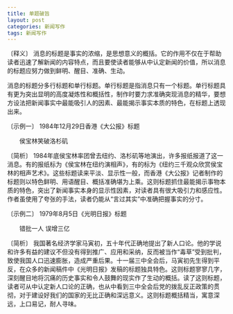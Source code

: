 ```yaml
---
title: 单题破旨
layout: post
categories: 新闻写作
tags: 新闻写作
---
```


〔释义〕 消息的标题是事实的浓缩，是思想意义的概括。它的作用不仅在于帮助读者迅速了解新闻的内容特点，而且要使读者能够从中认定新闻的价值，所以消息的标题应努力做到鲜明、醒目、准确、生动。

消息的标题分多行标题和单行标题。单行标题是指消息只有一个标题。单行标题具有更为突出显明的高度凝炼性和概括性，制作时要力求准确突现消息的精华，要想方设法把新闻事实中最能吸引人的因素、最能揭示事实本质的特色，在标题上透现出来。

〔示例一〕 1984年12月29日香港《大公报》标题

　　侯宝林笑破洛杉矶

〔简析〕 1984年底侯宝林率团曾去纽约、洛杉矶等地演出，许多报纸报道了这一消息。有的报纸标为《侯宝林在纽约演相声》，有的标为《纽约三千观众欣赏侯宝林的相声艺术》。这些标题读来平淡、显示性一般，而香港《大公报》记者制作的标题则以特色鲜明、用语醒目、概括准确堪为上乘。这则标题抓住最能揭示事物本质的特色，突出了新闻事实本身的显示性因素，对读者具有很大吸引力和感应性。作者虽使用了夸张的手法，读者仍能从“言过其实”中准确把握事实的分寸。

〔示例二〕 1979年8月5日《光明日报》标题

　　错批一人 误增三亿

〔简析〕 我国著名经济学家马寅初，五十年代正确地提出了新人口论。他的学说和许多有益的建议不但没有得到推广、应用和采纳，反而被当作“毒草”受到批判，致使我国人口迅速膨胀，造成严重后果。十一届三中全会后，马寅初先生得到平反，在众多的新闻稿件中《光明日报》发稿的标题独具特色。这则标题寥寥几字，深刻醒目地将沉痛的历史事实和令人鼓舞的现实作了生动的概括。读了这则标题，读者可从中认定新人口论的正确，也从中看到三中全会后党的拨乱反正政策的贯彻，对于建设好我们的国家的无比正确和深远意义。这则标题概括精当，寓意深远，上口易记，耐人寻味。 
